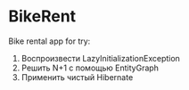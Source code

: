 # BikeRent
Bike rental app for try:

1. Воспроизвести LazyInitializationException
2. Решить N+1 с помощью EntityGraph
3. Применить чистый Hibernate
